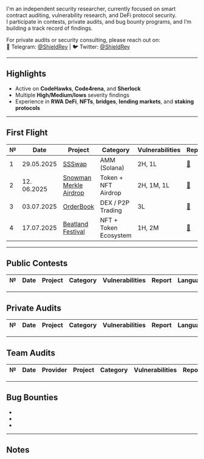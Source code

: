 

I'm an independent security researcher, currently focused on smart contract auditing, vulnerability research, and DeFi protocol security.  
I participate in contests, private audits, and bug bounty programs, and I’m building a track record of  findings.

For private audits or security consulting, please reach out on:  
📩 Telegram: [@ShieldRey](https://t.me/ShieldEmmanuel) | 🐦 Twitter: [@ShieldRey](https://x.com/ShieldEmmanuel)  
 
---

## Highlights

- Active on **CodeHawks**, **Code4rena**, and **Sherlock**  
- Multiple **High/Medium/lows** severity findings  
- Experience in **RWA** **DeFi**, **NFTs**, **bridges**, **lending markets**, and **staking protocols**  

---

## First Flight

| №  | Date     | Project                                                                                      | Category                 | Vulnerabilities | Report                                                                                                                    | Language |
|----|----------|----------------------------------------------------------------------------------------------|--------------------------|-----------------|---------------------------------------------------------------------------------------------------------------------------|----------|
1  | 29.05.2025  | [SSSwap](https://codehawks.cyfrin.io/c/2025-05-ssswap)                                        | AMM (Solana)           | 2H, 1L              | [📑](https://codehawks.cyfrin.io/c/2025-05-ssswap/results?lt=contest&page=1&sc=xp&sj=reward&t=report)        | Rust     |
| 2  |12. 06.2025  | [Snowman Merkle Airdrop](https://codehawks.cyfrin.io/c/2025-06-snowman-merkle-airdrop)        | Token + NFT Airdrop    | 2H, 1M, 1L            | [📑](https://codehawks.cyfrin.io/c/2025-06-snowman-merkle-airdrop/results?lt=contest&page=1&sc=xp&sj=reward&t=report) | Solidity |
| 3  | 03.07.2025  | [OrderBook](https://codehawks.cyfrin.io/c/2025-07-orderbook)                                  | DEX / P2P Trading    | 3L              | [📑](https://codehawks.cyfrin.io/c/2025-07-orderbook/results?lt=contest&page=1&sc=xp&sj=reward&t=report)      | Solidity |
| 4  | 17.07.2025  | [Beatland Festival](https://codehawks.cyfrin.io/c/2025-07-beatland-festival)                  | NFT + Token Ecosystem    | 1H, 2M          | [📑](https://codehawks.cyfrin.io/c/2025-07-beatland-festival/results?lt=contest&page=1&sc=xp&sj=reward&t=report)           | Solidity |
---


## Public Contests

| № | Date | Project | Category | Vulnerabilities | Report | Language | Rank |
|---|------|---------|----------|-----------------|--------|----------|------|



---
## Private Audits

| № | Date | Project | Category | Vulnerabilities | Report | Language |
|---|------|---------|----------|-----------------|--------|----------|

---

## Team Audits

| № | Date | Provider | Project | Category | Vulnerabilities | Report | Language |
|---|------|----------|---------|----------|-----------------|--------|----------|

---


## Bug Bounties

- 
-  
- 

---

## Notes


